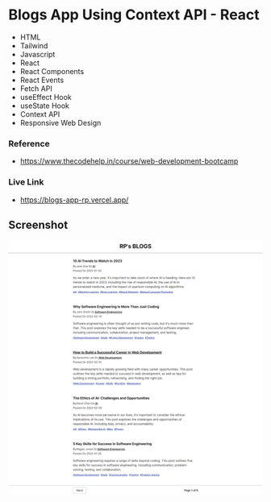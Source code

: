 # Blogs App Using Context API - React

- HTML
- Tailwind
- Javascript
- React
- React Components
- React Events
- Fetch API 
- useEffect Hook
- useState Hook
- Context API
- Responsive Web Design


### Reference
- https://www.thecodehelp.in/course/web-development-bootcamp

### Live Link

- https://blogs-app-rp.vercel.app/





## Screenshot


![App Screenshot](https://github.com/Rahul-Bhutaiya/Blogs-App/blob/main/project-screenshot/Blog%20App%20Using%20Context%20API.png?raw=true)




